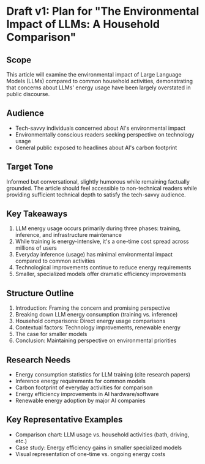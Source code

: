# Draft v1: Plan for "The Environmental Impact of LLMs: A Household Comparison"

## Scope
This article will examine the environmental impact of Large Language Models (LLMs) compared to common household activities, demonstrating that concerns about LLMs' energy usage have been largely overstated in public discourse.

## Audience
- Tech-savvy individuals concerned about AI's environmental impact
- Environmentally conscious readers seeking perspective on technology usage
- General public exposed to headlines about AI's carbon footprint

## Target Tone
Informed but conversational, slightly humorous while remaining factually grounded. The article should feel accessible to non-technical readers while providing sufficient technical depth to satisfy the tech-savvy audience.

## Key Takeaways
1. LLM energy usage occurs primarily during three phases: training, inference, and infrastructure maintenance
2. While training is energy-intensive, it's a one-time cost spread across millions of users
3. Everyday inference (usage) has minimal environmental impact compared to common activities
4. Technological improvements continue to reduce energy requirements
5. Smaller, specialized models offer dramatic efficiency improvements

## Structure Outline
1. Introduction: Framing the concern and promising perspective
2. Breaking down LLM energy consumption (training vs. inference)
3. Household comparisons: Direct energy usage comparisons
4. Contextual factors: Technology improvements, renewable energy
5. The case for smaller models
6. Conclusion: Maintaining perspective on environmental priorities

## Research Needs
- Energy consumption statistics for LLM training (cite research papers)
- Inference energy requirements for common models
- Carbon footprint of everyday activities for comparison
- Energy efficiency improvements in AI hardware/software
- Renewable energy adoption by major AI companies

## Key Representative Examples
- Comparison chart: LLM usage vs. household activities (bath, driving, etc.)
- Case study: Energy efficiency gains in smaller specialized models
- Visual representation of one-time vs. ongoing energy costs 